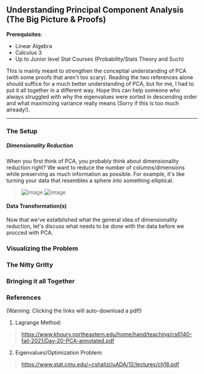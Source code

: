 ## Understanding Principal Component Analysis (The Big Picture & Proofs)

**Prerequisites**:
- Linear Algebra
- Calculus 3
- Up to Junior level Stat Courses (Probability/Stats Theory and Such)

This is mainly meant to strengthen the conceptial understanding of PCA (with some proofs that aren't too scary). Reading the two references alone should suffice for a much better understanding of PCA, but for me, I had to put it all together in a different way. Hope this can help someone who always struggled with why the eigenvalues were sorted in descending order and what maximizing variance really means (Sorry if this is too much already!).

---

### The Setup

##### Dimensionality Reduction

When you first think of PCA, you probably think about dimensionality reduction right? We want to reduce the number of columns/dimensions while preserving as much information as possible. 
For example, it's like turning your data that resembles a sphere into something elliptical.
> ![image](https://github.com/user-attachments/assets/1fb2e58a-c830-47ae-b7a4-65fec60afac0)
> ![image](https://github.com/user-attachments/assets/6aa956aa-4321-4889-8196-a2b499b63f7a)

#### Data Transformation(s)
Now that we've estatblished what the general idea of dimensionality reduction, let's discuss what needs to be done with the data before we procced with PCA.

### Visualizing the Problem




### The Nitty Gritty




### Bringing it all Together









### References 
(Warning: Clicking the links will auto-download a pdf!)

1. Lagrange Method:
> https://www.khoury.northeastern.edu/home/hand/teaching/cs6140-fall-2021/Day-20-PCA-annotated.pdf

2. Eigenvalues/Optimization Problem:
> https://www.stat.cmu.edu/~cshalizi/uADA/12/lectures/ch18.pdf

